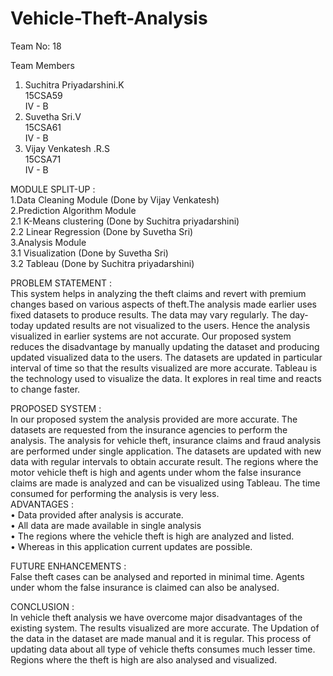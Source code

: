 # Vehicle-Theft-Analysis


Team No: 18

Team Members
   1. Suchitra Priyadarshini.K                                                                                                         
      15CSA59                                                                                                                           
      IV - B                                                                                                                            
   2. Suvetha Sri.V                                                                                                                     
      15CSA61                                                                                                                           
      IV - B                                                                                                                             
   3. Vijay Venkatesh .R.S                                                                                                               
      15CSA71                                                                                                                           
      IV - B   
      
      
MODULE SPLIT-UP :                                                                                                                                                                                                                                                                                                             
        1.Data Cleaning Module (Done by Vijay Venkatesh)                                                                                
        2.Prediction Algorithm Module                                                                                                                                                                                            
              2.1  K-Means clustering (Done by Suchitra priyadarshini)                                                                                                                                        
              2.2  Linear Regression (Done by Suvetha Sri)                                                                                  
        3.Analysis Module                                                                                                                  
               3.1   Visualization (Done by Suvetha Sri)                                                                                     
               3.2   Tableau (Done by Suchitra priyadarshini)                                                                                

      
PROBLEM STATEMENT :                                                                                                                     
This system helps in analyzing the theft claims and revert with premium changes based on various aspects of theft.The analysis made earlier uses fixed datasets to produce results. The data may vary regularly. The day-today updated results are not visualized to the users. Hence the analysis visualized in earlier systems are not accurate. Our proposed system reduces the disadvantage by manually updating the dataset and producing updated visualized data to the users. The datasets are updated in particular interval of time so that the results visualized are more accurate. Tableau is the technology used to visualize the data. It explores in real time and reacts to change faster.


PROPOSED SYSTEM :                                                                                                                    
In our proposed system the analysis provided are more accurate. The datasets are requested from the insurance agencies to perform the analysis. The analysis for vehicle theft, insurance claims and fraud analysis are performed under single application. The datasets are updated with new data with regular intervals to obtain accurate result. The regions where the motor vehicle theft is high and agents under whom the false insurance claims are made is analyzed and can be visualized using Tableau. The time consumed for performing the analysis is very less.                                                                                                                  
ADVANTAGES :                                                                                                                        
•	Data provided after analysis is accurate.                                                                                             
•	All data are made available in single analysis                                                                                       
•	The regions where the vehicle theft is high are analyzed and listed.                                                                 
•	Whereas in this application current updates are possible.                                                                            


FUTURE ENHANCEMENTS :                                                                                                               
False theft cases can be analysed and reported in minimal time. Agents under whom the false insurance is claimed can also be analysed.


CONCLUSION :                                                                                                                         
In vehicle theft analysis we have overcome major disadvantages of the existing system. The results visualized are more accurate. The Updation of the data in the dataset are made manual and it is regular. This process of updating data about all type of vehicle thefts consumes much lesser time. Regions where the theft is high are also analysed and visualized.
